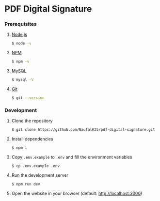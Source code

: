 # PDF Digital Signature

### Prerequisites

1. [Node.js](https://nodejs.org/en/)

    ```bash
    $ node -v
    ```

2. [NPM](https://www.npmjs.com/)

    ```bash
    $ npm -v
    ```

3. [MySQL](https://www.mysql.com/)

    ```bash
    $ mysql -V
    ```

4. [Git](https://git-scm.com/)

    ```bash
    $ git --version
    ```

### Development

1. Clone the repository

    ```bash
    $ git clone https://github.com/NaufalK25/pdf-digital-signature.git
    ```

2. Install dependencies

    ```bash
    $ npm i
    ```

3. Copy `.env.example` to `.env` and fill the environment variables

    ```bash
    $ cp .env.example .env
    ```

4. Run the development server

    ```bash
    $ npm run dev
    ```

5. Open the website in your browser (default: [http://localhost:3000](http://localhost:3000))
